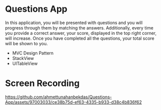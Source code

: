 # Questions App

In this application, you will be presented with questions and you will progress through them by matching the answers. Additionally, every time you provide a correct answer, your score, displayed in the top right corner, will increase. Once you have completed all the questions, your total score will be shown to you.

- MVC Design Pattern
- StackView
- UITableView


# Screen Recording

https://github.com/ahmettunahanbekdas/Questions-App/assets/97003033/ce38b75d-ef63-4335-b933-d38c4b836f62
